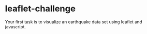 # leaflet-challenge
Your first task is to visualize an earthquake data set using leaflet and javascript. 
